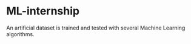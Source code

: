 # ML-internship
An artificial dataset is trained and tested with several Machine Learning algorithms.
